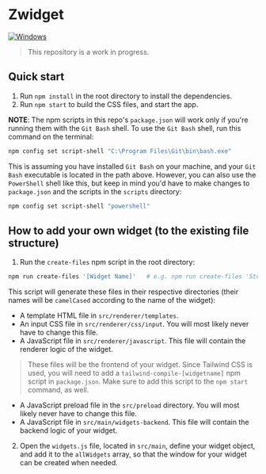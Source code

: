 # Zwidget

[![Windows](https://badgen.net/badge/icon/windows?icon=windows&label)](https://microsoft.com/windows/)

> This repository is a work in progress.

## Quick start

1. Run `npm install` in the root directory to install the dependencies.
2. Run `npm start` to build the CSS files, and start the app.

**NOTE**: The npm scripts in this repo's `package.json` will work only if you're running them with the `Git Bash` shell. To use the `Git Bash` shell, run this command on the terminal:

```bash
npm config set script-shell "C:\Program Files\Git\bin\bash.exe"
```

This is assuming you have installed `Git Bash` on your machine, and your `Git Bash` executable is located in the path above. However, you can also use the `PowerShell` shell like this, but keep in mind you'd have to make changes to `package.json` and the scripts in the `scripts` directory:

```bash
npm config set script-shell "powershell"
```

## How to add your own widget (to the existing file structure)

1. Run the `create-files` npm script in the root directory:

```bash
npm run create-files '[Widget Name]'   # e.g. npm run create-files 'Stock Watch'
```

This script will generate these files in their respective directories (their names will be `camelCased` according to the name of the widget):

- A template HTML file in `src/renderer/templates`.
- An input CSS file in `src/renderer/css/input`. You will most likely never have to change this file.
- A JavaScript file in `src/renderer/javascript`. This file will contain the renderer logic of the widget.

> These files will be the frontend of your widget. Since Tailwind CSS is used, you will need to add a `tailwind-compile-[widgetname]` npm script in `package.json`. Make sure to add this script to the `npm start` command, as well.

- A JavaScript preload file in the `src/preload` directory. You will most likely never have to change this file.
- A JavaScript file in `src/main/widgets-backend`. This file will contain the backend logic of your widget.

2. Open the `widgets.js` file, located in `src/main`, define your widget object, and add it to the `allWidgets` array, so that the window for your widget can be created when needed.
